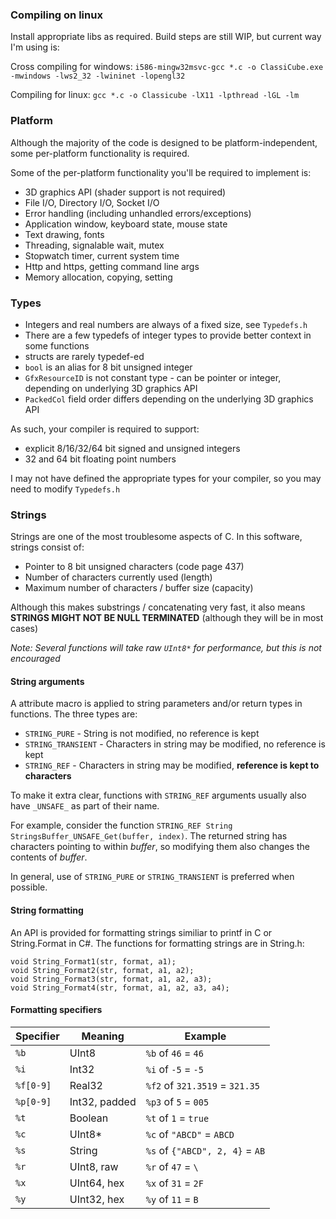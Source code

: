 ### Compiling on linux

Install appropriate libs as required. Build steps are still WIP, but current way I'm using is:

Cross compiling for windows: ```i586-mingw32msvc-gcc *.c -o ClassiCube.exe -mwindows -lws2_32 -lwininet -lopengl32```

Compiling for linux: ```gcc *.c -o Classicube -lX11 -lpthread -lGL -lm```

### Platform
Although the majority of the code is designed to be platform-independent, some per-platform functionality is required.

Some of the per-platform functionality you'll be required to implement is:
- 3D graphics API (shader support is not required)
- File I/O, Directory I/O, Socket I/O
- Error handling (including unhandled errors/exceptions)
- Application window, keyboard state, mouse state
- Text drawing, fonts
- Threading, signalable wait, mutex
- Stopwatch timer, current system time
- Http and https, getting command line args
- Memory allocation, copying, setting

### Types
* Integers and real numbers are always of a fixed size, see ```Typedefs.h```
* There are a few typedefs of integer types to provide better context in some functions
* structs are rarely typedef-ed
* ```bool``` is an alias for 8 bit unsigned integer
* ```GfxResourceID``` is not constant type - can be pointer or integer, depending on underlying 3D graphics API
* ```PackedCol``` field order differs depending on the underlying 3D graphics API

As such, your compiler is required to support:
- explicit 8/16/32/64 bit signed and unsigned integers
- 32 and 64 bit floating point numbers

I may not have defined the appropriate types for your compiler, so you may need to modify ```Typedefs.h```

### Strings
Strings are one of the most troublesome aspects of C. In this software, strings consist of:
- Pointer to 8 bit unsigned characters (code page 437)
- Number of characters currently used (length)
- Maximum number of characters / buffer size (capacity)

Although this makes substrings / concatenating very fast, it also means 
**STRINGS MIGHT NOT BE NULL TERMINATED** (although they will be in most cases)

*Note: Several functions will take raw ```UInt8*``` for performance, but this is not encouraged*

#### String arguments
A attribute macro is applied to string parameters and/or return types in functions. The three types are:
- ```STRING_PURE``` - String is not modified, no reference is kept
- ```STRING_TRANSIENT``` - Characters in string may be modified, no reference is kept
- ```STRING_REF``` - Characters in string may be modified, **reference is kept to characters**

To make it extra clear, functions with ```STRING_REF``` arguments usually also have ```_UNSAFE_``` as part of their name.

For example, consider the function ```STRING_REF String StringsBuffer_UNSAFE_Get(buffer, index)```. 
The returned string has characters pointing to within *buffer*, so modifying them also changes the contents of *buffer*.

In general, use of ```STRING_PURE``` or ```STRING_TRANSIENT``` is preferred when possible.

#### String formatting
An API is provided for formatting strings similiar to printf in C or String.Format in C#.
The functions for formatting strings are in String.h:
```
void String_Format1(str, format, a1);
void String_Format2(str, format, a1, a2);
void String_Format3(str, format, a1, a2, a3);
void String_Format4(str, format, a1, a2, a3, a4);
```
#### Formatting specifiers
| Specifier | Meaning | Example |
| ------------- |-------------| -----|
| ```%b```      | UInt8 | ```%b``` of ```46``` = ```46``` |
| ```%i```      | Int32 | ```%i``` of ```-5``` = ```-5``` |
| ```%f[0-9]``` | Real32 |  ```%f2``` of ```321.3519``` = ```321.35``` |
| ```%p[0-9]``` | Int32, padded | ```%p3``` of ```5``` = ```005``` |
| ```%t```      | Boolean | ```%t``` of ```1``` = ```true``` |
| ```%c```      | UInt8* | ```%c``` of ```"ABCD"``` = ```ABCD``` |
| ```%s```      | String |  ```%s``` of ```{"ABCD", 2, 4}``` = ```AB``` |
| ```%r```      | UInt8, raw | ```%r``` of ```47``` = ```\``` |
| ```%x```      | UInt64, hex | ```%x``` of ```31``` = ```2F``` |
| ```%y```      | UInt32, hex | ```%y``` of ```11``` = ```B``` |

